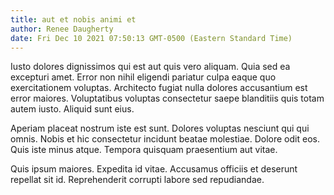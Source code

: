 ```yaml
---
title: aut et nobis animi et
author: Renee Daugherty
date: Fri Dec 10 2021 07:50:13 GMT-0500 (Eastern Standard Time)
---
```

Iusto dolores dignissimos qui est aut quis vero aliquam. Quia sed ea excepturi amet. Error non nihil eligendi pariatur culpa eaque quo exercitationem voluptas. Architecto fugiat nulla dolores accusantium est error maiores. Voluptatibus voluptas consectetur saepe blanditiis quis totam autem iusto. Aliquid sunt eius.

 Aperiam placeat nostrum iste est sunt. Dolores voluptas nesciunt qui qui omnis. Nobis et hic consectetur incidunt beatae molestiae. Dolore odit eos. Quis iste minus atque. Tempora quisquam praesentium aut vitae.

 Quis ipsum maiores. Expedita id vitae. Accusamus officiis et deserunt repellat sit id. Reprehenderit corrupti labore sed repudiandae.